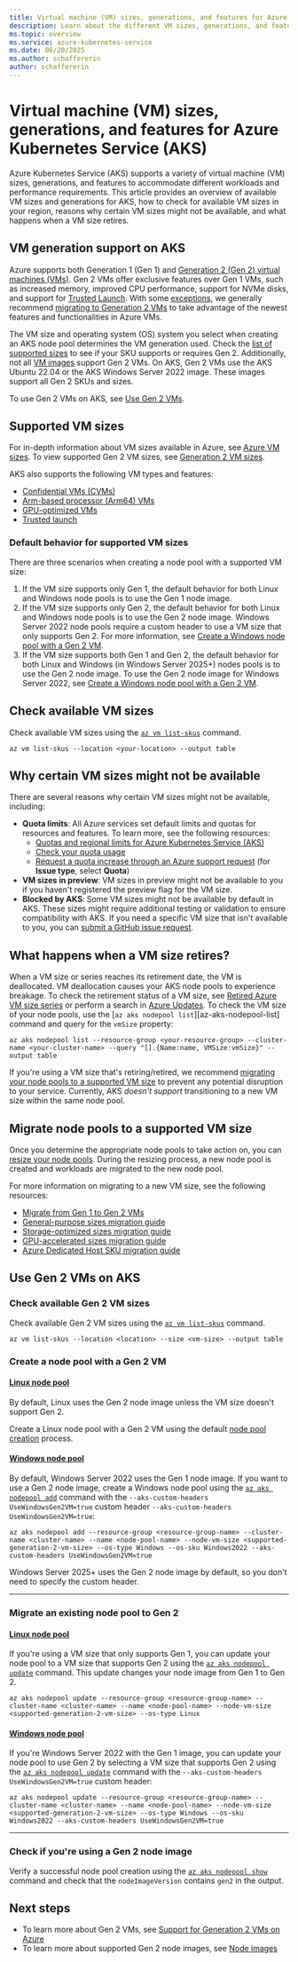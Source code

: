 ```yaml
---
title: Virtual machine (VM) sizes, generations, and features for Azure Kubernetes Service (AKS)
description: Learn about the different VM sizes, generations, and features available for Azure Kubernetes Service (AKS) and learn how to check for available VM sizes, why certain VM sizes might not be available, and what happens when a VM size retires.
ms.topic: overview
ms.service: azure-kubernetes-service
ms.date: 06/20/2025
ms.author: schaffererin
author: schaffererin
---
```


# Virtual machine (VM) sizes, generations, and features for Azure Kubernetes Service (AKS)

Azure Kubernetes Service (AKS) supports a variety of virtual machine (VM) sizes, generations, and features to accommodate different workloads and performance requirements. This article provides an overview of available VM sizes and generations for AKS, how to check for available VM sizes in your region, reasons why certain VM sizes might not be available, and what happens when a VM size retires.

## VM generation support on AKS

Azure supports both Generation 1 (Gen 1) and [Generation 2 (Gen 2) virtual machines (VMs)](/azure/virtual-machines/generation-2). Gen 2 VMs offer exclusive features over Gen 1 VMs, such as increased memory, improved CPU performance, support for NVMe disks, and support for [Trusted Launch](./use-trusted-launch.md). With some [exceptions](/windows-server/virtualization/hyper-v/plan/should-i-create-a-generation-1-or-2-virtual-machine-in-hyper-v), we generally recommend [migrating to Generation 2 VMs](#use-gen-2-vms-on-aks) to take advantage of the newest features and functionalities in Azure VMs.

The VM size and operating system (OS) system you select when creating an AKS node pool determines the VM generation used. Check the [list of supported sizes](/azure/virtual-machines/generation-2#generation-2-vm-sizes) to see if your SKU supports or requires Gen 2. Additionally, not all [VM images](./node-images.md) support Gen 2 VMs. On AKS, Gen 2 VMs use the AKS Ubuntu 22.04 or the AKS Windows Server 2022 image. These images support all Gen 2 SKUs and sizes.

To use Gen 2 VMs on AKS, see [Use Gen 2 VMs](#use-gen-2-vms-on-aks).

## Supported VM sizes

For in-depth information about VM sizes available in Azure, see [Azure VM sizes](/azure/virtual-machines/sizes/overview?tabs=breakdownseries%2Cgeneralsizelist%2Ccomputesizelist%2Cmemorysizelist%2Cstoragesizelist%2Cgpusizelist%2Cfpgasizelist%2Chpcsizelist). To view supported Gen 2 VM sizes, see [Generation 2 VM sizes](/azure/virtual-machines/generation-2).

AKS also supports the following VM types and features:

* [Confidential VMs (CVMs)](./use-cvm.md)
* [Arm-based processor (Arm64) VMs](./use-arm64-vms.md)
* [GPU-optimized VMs](/azure/virtual-machines/sizes/overview?tabs=breakdownseries%2Cgeneralsizelist%2Ccomputesizelist%2Cmemorysizelist%2Cstoragesizelist%2Cgpusizelist%2Cfpgasizelist%2Chpcsizelist#gpu-accelerated)
* [Trusted launch](./use-trusted-launch.md)

### Default behavior for supported VM sizes

There are three scenarios when creating a node pool with a supported VM size:

1. If the VM size supports only Gen 1, the default behavior for both Linux and Windows node pools is to use the Gen 1 node image.
2. If the VM size supports only Gen 2, the default behavior for both Linux and Windows node pools is to use the Gen 2 node image. Windows Server 2022 node pools require a custom header to use a VM size that only supports Gen 2. For more information, see [Create a Windows node pool with a Gen 2 VM](#create-a-node-pool-with-a-gen-2-vm).
3. If the VM size supports both Gen 1 and Gen 2, the default behavior for both Linux and Windows (in Windows Server 2025+) nodes pools is to use the Gen 2 node image. To use the Gen 2 node image for Windows Server 2022, see [Create a Windows node pool with a Gen 2 VM](#create-a-node-pool-with-a-gen-2-vm).

## Check available VM sizes

Check available VM sizes using the [`az vm list-skus`][az-vm-list-skus] command.

```azurecli-interactive
az vm list-skus --location <your-location> --output table
```

## Why certain VM sizes might not be available

There are several reasons why certain VM sizes might not be available, including:

* **Quota limits**: All Azure services set default limits and quotas for resources and features. To learn more, see the following resources:
  * [Quotas and regional limits for Azure Kubernetes Service (AKS)](./quotas-skus-regions.md)
  * [Check your quota usage](/azure/virtual-machines/quotas)
  * [Request a quota increase through an Azure support request](https://portal.azure.com/#blade/Microsoft_Azure_Support/HelpAndSupportBlade/newsupportrequest) (for **Issue type**, select **Quota**)
* **VM sizes in preview**: VM sizes in preview might not be available to you if you haven't registered the preview flag for the VM size.
* **Blocked by AKS**: Some VM sizes might not be available by default in AKS. These sizes might require additional testing or validation to ensure compatibility with AKS. If you need a specific VM size that isn't available to you, you can [submit a GitHub issue request](https://github.com/Azure/AKS/issues).

## What happens when a VM size retires?

When a VM size or series reaches its retirement date, the VM is deallocated. VM deallocation causes your AKS node pools to experience breakage. To check the retirement status of a VM size, see [Retired Azure VM size series](/azure/virtual-machines/sizes/retirement/retired-sizes-list) or perform a search in [Azure Updates](https://azure.microsoft.com/updates). To check the VM size of your node pools, use the [`az aks nodepool list`][az-aks-nodepool-list] command and query for the `vmSize` property:

```azurecli-interactive
az aks nodepool list --resource-group <your-resource-group> --cluster-name <your-cluster-name> --query "[].{Name:name, VMSize:vmSize}" --output table
```

If you're using a VM size that's retiring/retired, we recommend [migrating your node pools to a supported VM size](#migrate-node-pools-to-a-supported-vm-size) to prevent any potential disruption to your service. Currently, AKS *doesn't support* transitioning to a new VM size within the same node pool.

## Migrate node pools to a supported VM size

Once you determine the appropriate node pools to take action on, you can [resize your node pools](./resize-node-pool.md). During the resizing process, a new node pool is created and workloads are migrated to the new node pool.

For more information on migrating to a new VM size, see the following resources:

* [Migrate from Gen 1 to Gen 2 VMs](#use-gen-2-vms-on-aks)
* [General-purpose sizes migration guide](/azure/virtual-machines/migration/sizes/d-ds-dv2-dsv2-ls-series-migration-guide)
* [Storage-optimized sizes migration guide](/azure/virtual-machines/migration/sizes/d-ds-dv2-dsv2-ls-series-migration-guide)
* [GPU-accelerated sizes migration guide](/azure/virtual-machines/migration/sizes/n-series-migration)
* [Azure Dedicated Host SKU migration guide](/azure/virtual-machines/migration/dedicated-host-migration-guide)

## Use Gen 2 VMs on AKS

### Check available Gen 2 VM sizes

Check available Gen 2 VM sizes using the [`az vm list-skus`][az-vm-list-skus] command.

```azurecli-interactive
az vm list-skus --location <location> --size <vm-size> --output table
```

### Create a node pool with a Gen 2 VM

#### [Linux node pool](#tab/linux-node-pool)

By default, Linux uses the Gen 2 node image unless the VM size doesn't support Gen 2.

Create a Linux node pool with a Gen 2 VM using the default [node pool creation](./create-node-pools.md) process.

#### [Windows node pool](#tab/windows-node-pool)

By default, Windows Server 2022 uses the Gen 1 node image. If you want to use a Gen 2 node image, create a Windows node pool using the [`az aks nodepool add`][az-aks-nodepool-add] command with the `--aks-custom-headers UseWindowsGen2VM=true` custom header `--aks-custom-headers UseWindowsGen2VM=true`:

```azurecli-interactive
az aks nodepool add --resource-group <resource-group-name> --cluster-name <cluster-name> --name <node-pool-name> --node-vm-size <supported-generation-2-vm-size> --os-type Windows --os-sku Windows2022 --aks-custom-headers UseWindowsGen2VM=true
```

Windows Server 2025+ uses the Gen 2 node image by default, so you don't need to specify the custom header.

---

### Migrate an existing node pool to Gen 2

#### [Linux node pool](#tab/linux-node-pool)

If you're using a VM size that only supports Gen 1, you can update your node pool to a VM size that supports Gen 2 using the [`az aks nodepool update`][az-aks-nodepool-update] command. This update changes your node image from Gen 1 to Gen 2.

```azurecli-interactive
az aks nodepool update --resource-group <resource-group-name> --cluster-name <cluster-name> --name <node-pool-name> --node-vm-size <supported-generation-2-vm-size> --os-type Linux
```

#### [Windows node pool](#tab/windows-node-pool)

If you're Windows Server 2022 with the Gen 1 image, you can update your node pool to use Gen 2 by selecting a VM size that supports Gen 2 using the [`az aks nodepool update`][az-aks-nodepool-update] command with the `--aks-custom-headers UseWindowsGen2VM=true` custom header:

```azurecli-interactive
az aks nodepool update --resource-group <resource-group-name> --cluster-name <cluster-name> --name <node-pool-name> --node-vm-size <supported-generation-2-vm-size> --os-type Windows --os-sku Windows2022 --aks-custom-headers UseWindowsGen2VM=true
```

---

### Check if you're using a Gen 2 node image

Verify a successful node pool creation using the [`az aks nodepool show`][az-aks-nodepool-show] command and check that the `nodeImageVersion` contains `gen2` in the output.

## Next steps

* To learn more about Gen 2 VMs, see [Support for Generation 2 VMs on Azure](/azure/virtual-machines/generation-2)
* To learn more about supported Gen 2 node images, see [Node images](./node-images.md)

<!-- LINKS -->
[az-aks-nodepool-add]: /cli/azure/aks/nodepool#az_aks_nodepool_add
[az-aks-nodepool-show]: /cli/azure/aks/nodepool#az_aks_nodepool_show
[az-aks-nodepool-update]: /cli/azure/aks/nodepool#az_aks_nodepool_update
[az-vm-list-skus]: /cli/azure/vm#az_vm_list_skus
